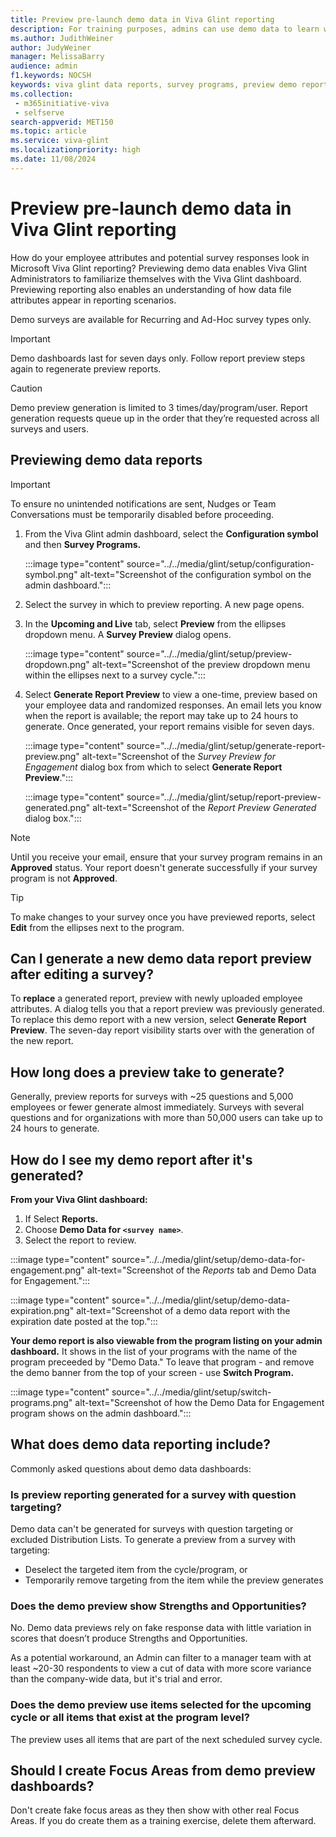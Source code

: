 ```yaml
---
title: Preview pre-launch demo data in Viva Glint reporting
description: For training purposes, admins can use demo data to learn what reporting will look like when a survey is closed and actual reporting is released.
ms.author: JudithWeiner
author: JudyWeiner
manager: MelissaBarry
audience: admin
f1.keywords: NOCSH
keywords: viva glint data reports, survey programs, preview demo reports, question targeting, reporting preview window
ms.collection: 
 - m365initiative-viva
 - selfserve
search-appverid: MET150
ms.topic: article
ms.service: viva-glint
ms.localizationpriority: high
ms.date: 11/08/2024
---
```


# Preview pre-launch demo data in Viva Glint reporting

How do your employee attributes and potential survey responses look in Microsoft Viva Glint reporting? Previewing demo data enables Viva Glint Administrators to familiarize themselves with the Viva Glint dashboard. Previewing reporting also enables an understanding of how data file attributes appear in reporting scenarios. 

Demo surveys are available for Recurring and Ad-Hoc survey types only.

> [!IMPORTANT]
> Demo dashboards last for seven days only. Follow report preview steps again to regenerate preview reports.

> [!CAUTION]
> Demo preview generation is limited to 3 times/day/program/user. Report generation requests queue up in the order that they’re requested across all surveys and users.

## Previewing demo data reports

> [!IMPORTANT]
> To ensure no unintended notifications are sent, Nudges or Team Conversations must be temporarily disabled before proceeding.

1. From the Viva Glint admin dashboard, select the **Configuration symbol** and then **Survey Programs.**

   :::image type="content" source="../../media/glint/setup/configuration-symbol.png" alt-text="Screenshot of the configuration symbol on the admin dashboard.":::
   
2. Select the survey in which to preview reporting. A new page opens.

3. In the **Upcoming and Live** tab, select **Preview** from the ellipses dropdown menu. A **Survey Preview** dialog opens.

   :::image type="content" source="../../media/glint/setup/preview-dropdown.png" alt-text="Screenshot of the preview dropdown menu within the ellipses next to a survey cycle.":::
 
4. Select **Generate Report Preview** to view a one-time, preview based on your employee data and randomized responses. An email lets you know when the report is available; the report may take up to 24 hours to generate. Once generated, your report remains visible for seven days.
   
   :::image type="content" source="../../media/glint/setup/generate-report-preview.png" alt-text="Screenshot of the *Survey Preview for Engagement* dialog box from which to select **Generate Report Preview**.":::

   :::image type="content" source="../../media/glint/setup/report-preview-generated.png" alt-text="Screenshot of the *Report Preview Generated* dialog box.":::

>[!NOTE]
> Until you receive your email, ensure that your survey program remains in an **Approved** status. Your report doesn't generate successfully if your survey program is not **Approved**.

> [!TIP]
> To make changes to your survey once you have previewed reports, select **Edit** from the ellipses next to the program.

## Can I generate a new demo data report preview after editing a survey?

To **replace** a generated report, preview with newly uploaded employee attributes. A dialog tells you that a report preview was previously generated. To replace this demo report with a new version, select **Generate Report Preview**. The seven-day report visibility starts over with the generation of the new report.

## How long does a preview take to generate?

Generally, preview reports for surveys with ~25 questions and 5,000 employees or fewer generate almost immediately. Surveys with several questions and for organizations with more than 50,000 users can take up to 24 hours to generate.

## How do I see my demo report after it's generated?

**From your Viva Glint dashboard:**

1. If Select **Reports.**
2. Choose **Demo Data for `<survey name>`**.
3. Select the report to review.

:::image type="content" source="../../media/glint/setup/demo-data-for-engagement.png" alt-text="Screenshot of the *Reports* tab and Demo Data for Engagement.":::

:::image type="content" source="../../media/glint/setup/demo-data-expiration.png" alt-text="Screenshot of a demo data report with the expiration date posted at the top.":::

**Your demo report is also viewable from the program listing on your admin dashboard.** It shows in the list of your programs with the name of the program preceeded by "Demo Data." To leave that program - and remove the demo banner from the top of your screen - use **Switch Program.**

:::image type="content" source="../../media/glint/setup/switch-programs.png" alt-text="Screenshot of how the Demo Data for Engagement program shows on the admin dashboard.":::

## What does demo data reporting include?

Commonly asked questions about demo data dashboards:

### Is preview reporting generated for a survey with question targeting?

Demo data can't be generated for surveys with question targeting or excluded Distribution Lists. To generate a preview from a survey with targeting:
- Deselect the targeted item from the cycle/program, or
- Temporarily remove targeting from the item while the preview generates

### Does the demo preview show Strengths and Opportunities? 

No. Demo data previews rely on fake response data with little variation in scores that doesn’t produce Strengths and Opportunities. 

As a potential workaround, an Admin can filter to a manager team with at least ~20-30 respondents to view a cut of data with more score variance than the company-wide data, but it's trial and error.

### Does the demo preview use items selected for the upcoming cycle or all items that exist at the program level? 

The preview uses all items that are part of the next scheduled survey cycle.

## Should I create Focus Areas from demo preview dashboards? 

Don't create fake focus areas as they then show with other real Focus Areas. If you do create them as a training exercise, delete them afterward.
